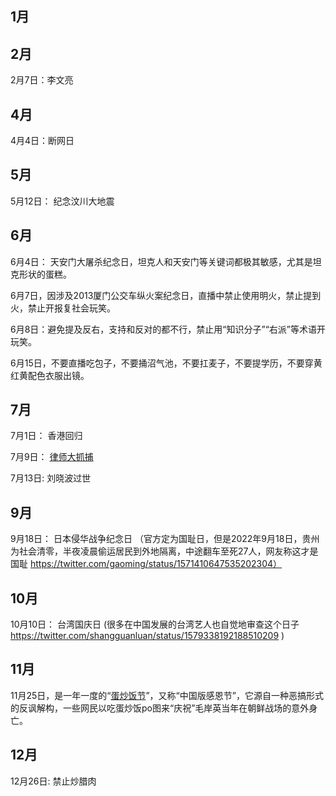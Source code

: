 
## 1月

## 2月

2月7日：李文亮 


## 4月

4月4日：断网日

## 5月

5月12日： 纪念汶川大地震


## 6月

6月4日： 天安门大屠杀纪念日，坦克人和天安门等关键词都极其敏感，尤其是坦克形状的蛋糕。

6月7日，因涉及2013厦门公交车纵火案纪念日，直播中禁止使用明火，禁止提到火，禁止开报复社会玩笑。

6月8日：避免提及反右，支持和反对的都不行，禁止用“知识分子”“右派”等术语开玩笑。

6月15日，不要直播吃包子，不要捅沼气池，不要扛麦子，不要提学历，不要穿黄红黄配色衣服出镜。

## 7月

7月1日： 香港回归 

7月9日： [律师大抓捕](https://chinadigitaltimes.net/space/709%E6%A1%88)

7月13日: 刘晓波过世


## 9月

9月18日： 日本侵华战争纪念日
（官方定为国耻日，但是2022年9月18日，贵州为社会清零，半夜凌晨偷运居民到外地隔离，中途翻车至死27人，网友称这才是国耻 https://twitter.com/gaoming/status/1571410647535202304）

## 10月
10月10日： 台湾国庆日 
(很多在中国发展的台湾艺人也自觉地审查这个日子 https://twitter.com/shangguanluan/status/1579338192188510209 ) 


## 11月

11月25日，是一年一度的“[蛋炒饭节](https://zh.m.wikipedia.org/zh/%E8%9B%8B%E7%82%92%E9%A3%AF%E6%8A%97%E8%AD%B0)”，又称“中国版感恩节”，它源自一种恶搞形式的反讽解构，一些网民以吃蛋炒饭po图来“庆祝”毛岸英当年在朝鲜战场的意外身亡。

## 12月

12月26日: 禁止炒腊肉